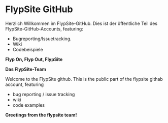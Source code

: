 # FlypSite GitHub

Herzlich Willkommen im FlypSite-GitHub. Dies ist der öffentliche Teil des FlypSite-GitHub-Accounts, featuring:

* Bugreporting/Issuetracking. 
* Wiki
* Codebeispiele

**Flyp On, Flyp Out, FlypSite**

**Das FlypSite-Team**


Welcome to the FlypSite github. This is the public part of the flypsite githab account, featuring

* bug reporting / issue tracking
* wiki
* code examples

**Greetings from the flypsite team!**
